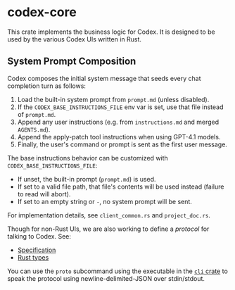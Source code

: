 # codex-core

This crate implements the business logic for Codex. It is designed to be used by the various Codex UIs written in Rust.

## System Prompt Composition

Codex composes the initial system message that seeds every chat completion turn as follows:

1. Load the built-in system prompt from `prompt.md` (unless disabled).
2. If the `CODEX_BASE_INSTRUCTIONS_FILE` env var is set, use that file instead of `prompt.md`.
3. Append any user instructions (e.g. from `instructions.md` and merged `AGENTS.md`).
4. Append the apply-patch tool instructions when using GPT-4.1 models.
5. Finally, the user's command or prompt is sent as the first user message.

The base instructions behavior can be customized with `CODEX_BASE_INSTRUCTIONS_FILE`:

- If unset, the built-in prompt (`prompt.md`) is used.
- If set to a valid file path, that file's contents will be used instead (failure to read will abort).
- If set to an empty string or `-`, no system prompt will be sent.

For implementation details, see `client_common.rs` and `project_doc.rs`.

Though for non-Rust UIs, we are also working to define a _protocol_ for talking to Codex. See:

- [Specification](../docs/protocol_v1.md)
- [Rust types](./src/protocol.rs)

You can use the `proto` subcommand using the executable in the [`cli` crate](../cli) to speak the protocol using newline-delimited-JSON over stdin/stdout.
